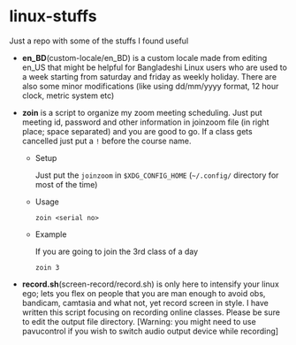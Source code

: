# linux-stuffs
Just a repo with some of the stuffs I found useful
* **en_BD**(custom-locale/en_BD) is a custom locale made from editing en_US that might be helpful for Bangladeshi Linux users who are used to a week starting from saturday and friday as weekly holiday. There are also some minor modifications (like using dd/mm/yyyy format, 12 hour clock, metric system etc)

* **zoin** is a script to organize my zoom meeting scheduling. Just put meeting id, password and other information in joinzoom file (in right place; space separated) and you are good to go. If a class gets cancelled just put a `!` before the course name.
    - Setup
    
      Just put the `joinzoom` in `$XDG_CONFIG_HOME` (`~/.config/` directory for most of the time)
    - Usage
    
      ```
      zoin <serial no>
      ```
    - Example
    
      If you are going to join the 3rd class of a day
      ```
      zoin 3
      ```
 
* **record.sh**(screen-record/record.sh) is only here to intensify your linux ego; lets you flex on people that you are man enough to avoid obs, bandicam, camtasia and what not, yet record screen in style. I have written this script focusing on recording online classes. Please be sure to edit the output file directory. \[Warning: you might need to use pavucontrol if you wish to switch audio output device while recording]
